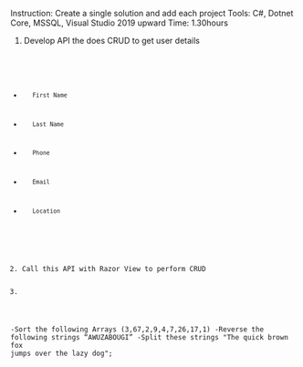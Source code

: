 Instruction: Create a single solution and add each project
Tools: C#, Dotnet Core, MSSQL, Visual Studio 2019 upward
Time: 1.30hours
1. Develop API the does CRUD to get user details <Code First>
-        First Name
-        Last Name
-        Phone
-        Email
-        Location
2.  Call this API with Razor View to perform CRUD
 
3. 
-Sort the following Arrays (3,67,2,9,4,7,26,17,1)
-Reverse the following strings “AWUZABOUGI”
-Split these strings "The quick brown fox jumps over the lazy dog";
